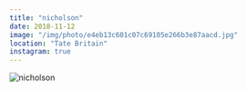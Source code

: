 ```yaml
---
title: "nicholson"
date: 2018-11-12
image: "/img/photo/e4eb13c601c07c69105e266b3e87aacd.jpg"
location: "Tate Britain"
instagram: true
---
```


![nicholson](/img/photo/e4eb13c601c07c69105e266b3e87aacd.jpg)
